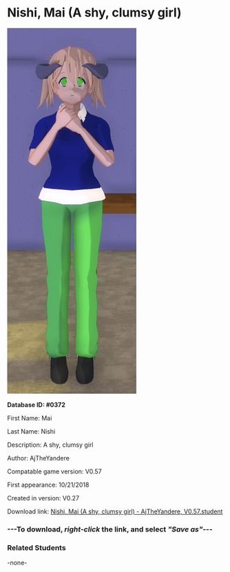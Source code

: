 # Nishi, Mai (A shy, clumsy girl)

<img src="../../Files/Images/Nishi, Mai (A shy, clumsy girl).png" title="Nishi, Mai (A shy, clumsy girl) - AjTheYandere, V0.57">

**Database ID: #0372**

First Name: Mai

Last Name: Nishi

Description: A shy, clumsy girl

Author: AjTheYandere

Compatable game version: V0.57

First appearance: 10/21/2018

Created in version: V0.27

Download link: <a href="https://raw.githubusercontent.com/Arbiter1223/Daigaku-Gurashi-Custom-Students/master/Files/Student%20Files/Nishi%2C%20Mai%20(A%20shy%2C%20clumsy%20girl)%20-%20AjTheYandere%2C%20V0.57.student">Nishi, Mai (A shy, clumsy girl) - AjTheYandere, V0.57.student</a>

### ---**To download, _right-click_ the link, and select _"Save as"_**---

### Related Students

-none-
